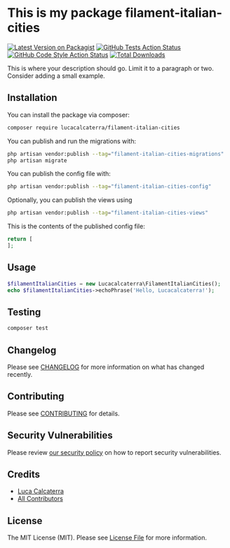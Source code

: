 # This is my package filament-italian-cities

[![Latest Version on Packagist](https://img.shields.io/packagist/v/lucacalcaterra/filament-italian-cities.svg?style=flat-square)](https://packagist.org/packages/lucacalcaterra/filament-italian-cities)
[![GitHub Tests Action Status](https://img.shields.io/github/actions/workflow/status/lucacalcaterra/filament-italian-cities/run-tests.yml?branch=main&label=tests&style=flat-square)](https://github.com/lucacalcaterra/filament-italian-cities/actions?query=workflow%3Arun-tests+branch%3Amain)
[![GitHub Code Style Action Status](https://img.shields.io/github/actions/workflow/status/lucacalcaterra/filament-italian-cities/fix-php-code-style-issues.yml?branch=main&label=code%20style&style=flat-square)](https://github.com/lucacalcaterra/filament-italian-cities/actions?query=workflow%3A"Fix+PHP+code+style+issues"+branch%3Amain)
[![Total Downloads](https://img.shields.io/packagist/dt/lucacalcaterra/filament-italian-cities.svg?style=flat-square)](https://packagist.org/packages/lucacalcaterra/filament-italian-cities)



This is where your description should go. Limit it to a paragraph or two. Consider adding a small example.

## Installation

You can install the package via composer:

```bash
composer require lucacalcaterra/filament-italian-cities
```

You can publish and run the migrations with:

```bash
php artisan vendor:publish --tag="filament-italian-cities-migrations"
php artisan migrate
```

You can publish the config file with:

```bash
php artisan vendor:publish --tag="filament-italian-cities-config"
```

Optionally, you can publish the views using

```bash
php artisan vendor:publish --tag="filament-italian-cities-views"
```

This is the contents of the published config file:

```php
return [
];
```

## Usage

```php
$filamentItalianCities = new Lucacalcaterra\FilamentItalianCities();
echo $filamentItalianCities->echoPhrase('Hello, Lucacalcaterra!');
```

## Testing

```bash
composer test
```

## Changelog

Please see [CHANGELOG](CHANGELOG.md) for more information on what has changed recently.

## Contributing

Please see [CONTRIBUTING](.github/CONTRIBUTING.md) for details.

## Security Vulnerabilities

Please review [our security policy](../../security/policy) on how to report security vulnerabilities.

## Credits

- [Luca Calcaterra](https://github.com/lucacalcaterra)
- [All Contributors](../../contributors)

## License

The MIT License (MIT). Please see [License File](LICENSE.md) for more information.
